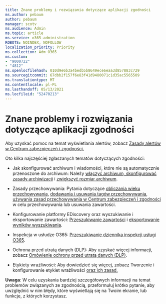 ```yaml
---
title: Znane problemy i rozwiązania dotyczące aplikacji zgodności
ms.author: pebaum
author: pebaum
manager: scotv
ms.audience: Admin
ms.topic: article
ms.service: o365-administration
ROBOTS: NOINDEX, NOFOLLOW
localization_priority: Priority
ms.collection: Adm_O365
ms.custom:
- "9000722"
- "4812"
ms.openlocfilehash: 010d9e6b3a4bedb5b8649ece6eaa3d857883c729
ms.sourcegitcommit: 67dbb2f157f6e83f41d9480071c1d35ac5565509
ms.translationtype: MT
ms.contentlocale: pl-PL
ms.lasthandoff: 05/13/2021
ms.locfileid: "52470213"
---
```

# <a name="compliance-common-issues-and-resolutions"></a>Znane problemy i rozwiązania dotyczące aplikacji zgodności

Aby uzyskać pomoc na temat wyświetlania alertów, zobacz [Zasady alertów w Centrum zabezpieczeń i zgodności.](/microsoft-365/compliance/alert-policies.md)

Oto kilka najczęściej zgłaszanych tematów dotyczących zgodności:

- Jak skonfigurować archiwum i wiadomości, które nie są automatycznie przenoszone do archiwum: Należy [włączyć archiwum, skonfigurować zasady archiwizacji](/microsoft-365/compliance/enable-archive-mailboxes.md) i [zwiększyć rozmiar archiwum](/microsoft-365/compliance/enable-unlimited-archiving.md).

- Zasady przechowywania: Pytania dotyczące [obliczania wieku przechowywania](/exchange/security-and-compliance/messaging-records-management/retention-age.md), [dodawania i usuwania tagów przechowywania](/exchange/security-and-compliance/messaging-records-management/add-or-remove-retention-tags.md), [używania zasad przechowywania w Centrum zabezpieczeń i zgodności](/microsoft-365/compliance/retention-policies.md) w celu przechowywania lub usuwania zawartości.

- Konfigurowanie platformy EDiscovery oraz wyszukiwanie i eksportowanie zawartości: [Przeszukiwanie zawartości](/microsoft-365/compliance/search-for-content.md) i [eksportowanie wyników wyszukiwania](/microsoft-365/compliance/export-search-results.md).

- Inspekcja w usłudze O365: [Przeszukiwanie dziennika inspekcji usługi O365](/microsoft-365/compliance/search-the-audit-log-in-security-and-compliance.md).

- Ochrona przed utratą danych (DLP): Aby uzyskać więcej informacji, zobacz [Omówienie ochrony przed utratą danych (DLP)](/microsoft-365/compliance/data-loss-prevention-policies.md).
 
- Etykiety wrażliwości: Aby dowiedzieć się więcej, zobacz Tworzenie i konfigurowanie etykiet wrażliwości [oraz ich zasad.](/microsoft-365/compliance/create-sensitivity-labels.md)

**Uwaga**: W celu uzyskania bardziej szczegółowych informacji na temat problemów związanych ze zgodnością, przeformułuj krótko pytanie, aby uwzględnić w nim błędy, które wyświetlają się na Twoim ekranie, lub funkcje, z których korzystasz.
